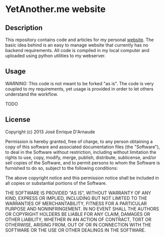 # YetAnother.me website

## Description

This repository contains code and articles for my personal [website](http://www.yetanother.me/). The basic idea behind is an easy to manage website that currently has no backend requirements. All code is compiled in my local computer and uploaded using python utilities to my webserver.

## Usage

*WARNING:* This code is not meant to be forked "as is".  The code is very coupled to my requirements, yet usage is provided in order to let others understand the workflow.

TODO

## License

Copyright (c) 2013 José Enrique D'Arnaude

Permission is hereby granted, free of charge, to any person obtaining a copy
of this software and associated documentation files (the "Software"), to deal
in the Software without restriction, including without limitation the rights
to use, copy, modify, merge, publish, distribute, sublicense, and/or sell
copies of the Software, and to permit persons to whom the Software is
furnished to do so, subject to the following conditions:

The above copyright notice and this permission notice shall be included in
all copies or substantial portions of the Software.

THE SOFTWARE IS PROVIDED "AS IS", WITHOUT WARRANTY OF ANY KIND, EXPRESS OR
IMPLIED, INCLUDING BUT NOT LIMITED TO THE WARRANTIES OF MERCHANTABILITY,
FITNESS FOR A PARTICULAR PURPOSE AND NONINFRINGEMENT. IN NO EVENT SHALL THE
AUTHORS OR COPYRIGHT HOLDERS BE LIABLE FOR ANY CLAIM, DAMAGES OR OTHER
LIABILITY, WHETHER IN AN ACTION OF CONTRACT, TORT OR OTHERWISE, ARISING FROM,
OUT OF OR IN CONNECTION WITH THE SOFTWARE OR THE USE OR OTHER DEALINGS IN
THE SOFTWARE.